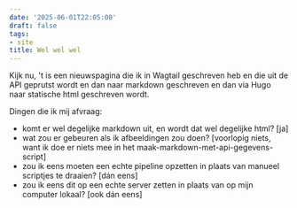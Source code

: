 ```yaml
---
date: '2025-06-01T22:05:00'
draft: false
tags:
- site
title: Wel wel wel
---
```


Kijk nu, 't is een nieuwspagina die ik in Wagtail geschreven heb en die uit de API geprutst wordt en dan naar markdown geschreven en dan via Hugo naar statische html geschreven wordt.

Dingen die ik mij afvraag:

  * komt er wel degelijke markdown uit, en wordt dat wel degelijke html? [ja]
  * wat zou er gebeuren als ik afbeeldingen zou doen? [voorlopig niets, want ik doe er niets mee in het maak-markdown-met-api-gegevens-script]
  * zou ik eens moeten een echte pipeline opzetten in plaats van manueel scriptjes te draaien? [dán eens]
  * zou ik eens dit op een echte server zetten in plaats van op mijn computer lokaal? [ook dán eens]


